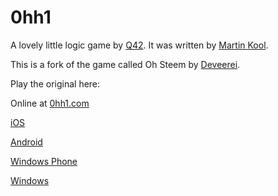 0hh1
====

A lovely little logic game by [Q42](http://q42.com).
It was written by [Martin Kool](http://twitter.com/mrtnkl).

This is a fork of the game called Oh Steem by [Deveerei](https://steemit.com/@deveerei).

Play the original here:

Online at [0hh1.com](http://0hh1.com)

[iOS](https://itunes.apple.com/us/app/0h-h1/id936504196?mt=8)

[Android](https://play.google.com/store/apps/details?id=com.q42.ohhi)

[Windows Phone](http://www.windowsphone.com/s?appid=0846c771-cc12-484e-8cc3-ac2287534f63)

[Windows](http://apps.microsoft.com/windows/en-us/app/0h-h1/eb180cfb-b377-4270-98c5-c01ab313c85e)
